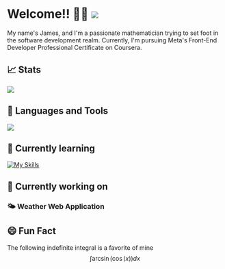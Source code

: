 <div>
  <h1>Welcome!! 👋🏽
      <a href="https://www.linkedin.com/in/jsulley/">
        <img src="https://skillicons.dev/icons?i=linkedin">
      </a>
  </h1>
</div>

My name's James, and I'm a passionate mathematician trying to set foot in the software development realm. Currently, I'm pursuing Meta's Front-End Developer Professional Certificate on Coursera.

## 📈 Stats
<div>
  <img src="https://github-readme-stats.vercel.app/api/top-langs/?username=JSulley&layout=compact&theme=vision-friendly-dark">
</div>

## 🔨 Languages and Tools
<div>
  <img src="https://skillicons.dev/icons?i=python,r,vscode,git,js,java">
</div>

## 🌱 Currently learning

[![My Skills](https://skillicons.dev/icons?i=js,html,css,java)](https://skillicons.dev)

## 🔬 Currently working on

### 🌤 Weather Web Application

## 😄 Fun Fact
The following indefinite integral is a favorite of mine
$$\int \arcsin(\cos(x)) dx$$
